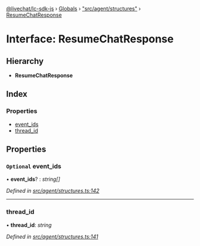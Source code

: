 [@livechat/lc-sdk-js](../README.md) › [Globals](../globals.md) › ["src/agent/structures"](../modules/_src_agent_structures_.md) › [ResumeChatResponse](_src_agent_structures_.resumechatresponse.md)

# Interface: ResumeChatResponse

## Hierarchy

* **ResumeChatResponse**

## Index

### Properties

* [event_ids](_src_agent_structures_.resumechatresponse.md#optional-event_ids)
* [thread_id](_src_agent_structures_.resumechatresponse.md#thread_id)

## Properties

### `Optional` event_ids

• **event_ids**? : *string[]*

*Defined in [src/agent/structures.ts:142](https://github.com/livechat/lc-sdk-js/blob/ce4846a/src/agent/structures.ts#L142)*

___

###  thread_id

• **thread_id**: *string*

*Defined in [src/agent/structures.ts:141](https://github.com/livechat/lc-sdk-js/blob/ce4846a/src/agent/structures.ts#L141)*
